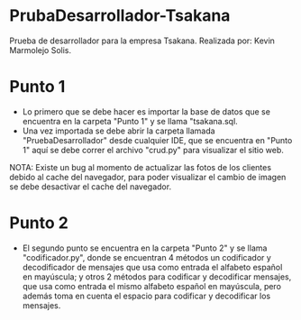 # PrubaDesarrollador-Tsakana
 Prueba de desarrollador para la empresa Tsakana. Realizada por: Kevin Marmolejo Solis.
 
 # Punto 1
 - Lo primero que se debe hacer es importar la base de datos que se encuentra en la carpeta "Punto 1" y se llama "tsakana.sql.
 - Una vez importada se debe abrir la carpeta llamada "PruebaDesarrollador" desde cualquier IDE, que se encuentra en "Punto 1" aquí se debe correr el archivo "crud.py" para visualizar el sitio web.
 
 NOTA: Existe un bug al momento de actualizar las fotos de los clientes debido al cache del navegador, para poder visualizar el cambio de imagen se debe desactivar el cache del navegador.
 
 # Punto 2
- El segundo punto se encuentra en la carpeta "Punto 2" y se llama "codificador.py", donde se encuentran 4 métodos un codificador y decodificador de mensajes que usa como entrada el alfabeto español en mayúscula; y otros 2 métodos para codificar y decodificar mensajes, que usa como entrada el mismo alfabeto español en mayúscula, pero además toma en cuenta el espacio para codificar y decodificar los mensajes.
